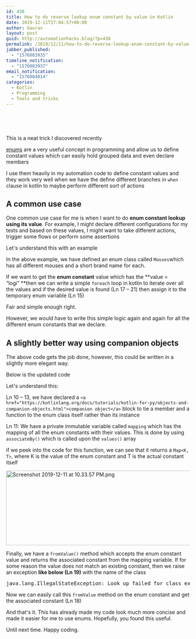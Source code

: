 ```yaml
---
id: 438
title: How to do reverse lookup enum constant by value in Kotlin
date: 2019-12-11T17:04:57+00:00
author: Gaurav
layout: post
guid: http://automationhacks.blog/?p=438
permalink: /2019/12/11/how-to-do-reverse-lookup-enum-constant-by-value-in-kotlin/
jabber_published:
  - "1576083935"
timeline_notification:
  - "1576083937"
email_notification:
  - "1576084014"
categories:
  - Kotlin
  - Programming
  - Tools and tricks
---
```

&nbsp;

&nbsp;

This is a neat trick I discovered recently

[enums](https://kotlinlang.org/docs/reference/enum-classes.html) are a very useful concept in programming and allow us to define constant values which can easily hold grouped data and even declare members

I use them heavily in my automation code to define constant values and they work very well when we have the define different branches in `when` clause in kotlin to maybe perform different sort of actions

## A common use case

One common use case for me is when I want to do **enum constant lookup using its value**. For example, I might declare different configurations for my tests and based on these values, I might want to take different actions, trigger some flows or perform some assertions

Let's understand this with an example

<div class="gist-oembed" data-gist="7d7c10f16e207006786dc43cd5d4f3c0.json" data-ts="8">
</div>

In the above example, we have defined an enum class called `Mouses`which has all different mouses and a short brand name for each.

If we want to get the **enum constant** value which has the **value = &#8220;logi&#8221; **then we can write a simple `foreach` loop in kotlin to iterate over all the values and if the desired value is found (Ln 17 &#8211; 21) then assign it to the temporary enum variable (Ln 15)

Fair and simple enough right.

However, we would have to write this simple logic again and again for all the different enum constants that we declare.

## A slightly better way using companion objects

The above code gets the job done, however, this could be written in a slightly more elegant way.

Below is the updated code

<div class="gist-oembed" data-gist="60259d002899666c563bd066de609c48.json" data-ts="8">
</div>

Let's understand this:

Ln 10 &#8211; 13, we have declared a `<a href="https://kotlinlang.org/docs/tutorials/kotlin-for-py/objects-and-companion-objects.html">companion object</a>` block to tie a member and a function to the enum class itself rather than its instance

Ln 11: We have a private immutable variable called `mapping` which has the mapping of all the enum constants with their values. This is done by using `associateBy()` which is called upon the `values()` array

if we peek into the code for this function, we can see that it returns a `Map<K, T>`, where K is the value of the enum constant and T is the actual constant itself

<img loading="lazy" class="alignnone size-full wp-image-441" src="https://i1.wp.com/automationhacks.blog/wp-content/uploads/2019/12/screenshot-2019-12-11-at-10.33.57-pm.png?resize=750%2C204&#038;ssl=1" alt="Screenshot 2019-12-11 at 10.33.57 PM.png" width="750" height="204" data-recalc-dims="1" /> 

Finally, we have a `fromValue()` method which accepts the enum constant value and returns the associated constant from the mapping variable. If for some reason the value does not match an existing constant, then we raise an exception **like below (Ln 19)** with the name of the class

<pre>java.lang.IllegalStateException: Look up failed for class experiments.MousesV1</pre>

Now we can easily call this `fromValue` method on the enum constant and get the associated constant (Ln 18)

And that's it. This has already made my code look much more concise and made it easier for me to use enums. Hopefully, you found this useful.

Until next time. Happy coding.